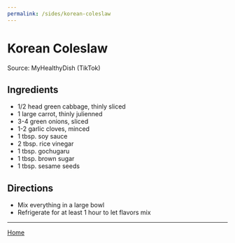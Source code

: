 ```yaml
---
permalink: /sides/korean-coleslaw
---
```

# Korean Coleslaw

Source: MyHealthyDish (TikTok)

## Ingredients

- 1/2 head green cabbage, thinly sliced
- 1 large carrot, thinly julienned
- 3-4 green onions, sliced
- 1-2 garlic cloves, minced
- 1 tbsp. soy sauce
- 2 tbsp. rice vinegar
- 1 tbsp. gochugaru
- 1 tbsp. brown sugar
- 1 tbsp. sesame seeds

## Directions

- Mix everything in a large bowl
- Refrigerate for at least 1 hour to let flavors mix

---

[Home](https://thomasjbarrett82.github.io)
